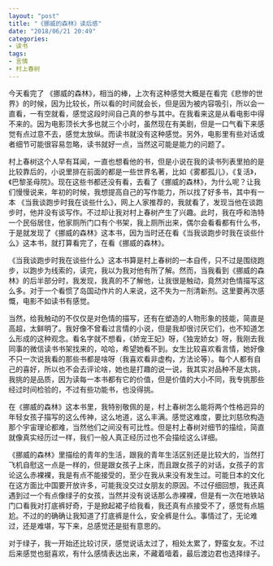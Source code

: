 ```yaml
---
layout: "post"
title: "《挪威的森林》读后感"
date: "2018/06/21 20:49"
categories:
- 读书
tags:
- 言情
- 村上春树
---
```


今天看完了 《挪威的森林》，相当的棒，上次有这种感觉大概是在看完《悲惨的世界》的时候，因为比较长，所以看的时间就会长，但是因为被内容吸引，所以会一直看，一有空就看，感觉这段时间自己真的参与其中。在我看来这是从看电影中得不来的。因为电影顶长大多也就三个小时，虽然现在有美剧，但是一口气看下来感觉有点过意不去，感觉太放纵。而读书就没有这种感觉。另外，电影里有些对话或者细节可能很容易忽略，读书就好一点，当然这可能是能力的问题了。

村上春树这个人早有耳闻，一直也想看他的书，但是小说在我的读书列表里拍的是比较靠后的，小说里排在前面的都是一些世界名著，比如《雾都孤儿》，《复活》，《巴黎圣母院》。现在这些书都还没有看，去看了《挪威的森林》，为什么呢？让我们慢慢说来，年初的时候，我想提高自己的写作能力，所以找了好多书，其中有一本 《当我谈跑步时我在谈些什么》，网上人家推荐的，我就看了，发现当他在谈跑步时，他并没有谈写作。不过却让我对村上春树产生了兴趣。此时，我在呼和浩特一个民俗居住，他家厕所门口有个书架，我上厕所出来，偶尔会看看都有什么书，于是就发现了《挪威的森林》这本书，因为当时还在看《当我谈跑步时我在谈些什么》这本书，就打算看完了，在看《挪威的森林》。

《当我谈跑步时我在谈些什么》这本书算是村上春树的一本自传，只不过是围绕跑步，以跑步为线索的，读完，我以为我对他有所了解。然而，当我看到《挪威的森林》的后半部分时，我发现，我真的不了解他，让我很是触动，竟然对色情描写这么多。对于一个看惯了岛国动作片的人来说，这不失为一剂清新剂。这里要再次感慨，电影不如读书有感觉。

当然，给我触动的不仅仅是对色情的描写，还有在塑造的人物形象的技能，简直是高超，太鲜明了。我好像不曾看过言情的小说，但是我却很讨厌它们，也不知道怎么形成的这种观念。看名字就不想看，《娇宠王妃》呀，《独宠娇女》呀，我刚去我同事的微信读书书架找来的，哈哈，希望她看不到。女生比较喜欢看言情，她好像不只一次说我看的那些书都是啥呀（我喜欢看非虚构，方法论等）。每个人都有自己的喜好，所以也不会去评论啥，她也是打趣的说一说，我其实对品种不是太挑，我挑的是品质，因为读每一本书都有它的价值，但是价值的大小不同，我专挑那些经过时间检验的，不过有些功能书，也没得挑。

在《挪威的森林》这本书里，我特别敬佩的是，村上春树怎么能将两个性格迥异的年轻女孩子描写的这么传神，这么地道，这么丰满。感觉这难度，要比刘慈欣构造那个宇宙理论都难，当然他们之间没有可比性。但是村上春树对细节的描绘，简直就像真实经历过一样，我们一般人真正经历过也不会描绘这么详细。

《挪威的森林》里描绘的青年的生活，跟我的青年生活区别还是比较大的，当然打飞机自慰这一点是一样的，但是跟女孩子上床，而且跟女孩子的对话，女孩子的言论这么赤裸裸，我是有点不能接受的，至少在我从来没有发生过。可能日本的文化在这方面比中国要开放许多，可能我没交过女朋友的原因。不过仔细回想，我还真遇到过一个有点像绿子的女孩，当然并没有说话那么赤裸裸，但是有一次在地铁站门口看我对打底裤好奇，于是掀起裙子给我看，我还真有点接受不了，感觉有点尴尬。不过的的确确让我知道了打底裤是什么，安全裤是什么。事情过了，无论难过，还是难堪，写下来，总感觉还是挺有意思的。

对于绿子，我一开始还比较讨厌，感觉说话太过了，相处太累了，野蛮女友。不过后来感觉也挺喜欢，有什么感情表达出来，不藏着噎着，最后渡边君也选择绿子。
